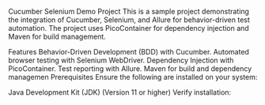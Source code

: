 Cucumber Selenium Demo Project
This is a sample project demonstrating the integration of Cucumber, Selenium, and Allure for behavior-driven test automation. The project uses PicoContainer for dependency injection and Maven for build management.

Features
Behavior-Driven Development (BDD) with Cucumber.
Automated browser testing with Selenium WebDriver.
Dependency Injection with PicoContainer.
Test reporting with Allure.
Maven for build and dependency managemen
Prerequisites
Ensure the following are installed on your system:

Java Development Kit (JDK) (Version 11 or higher)
Verify installation:
